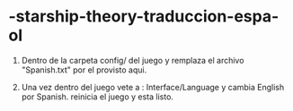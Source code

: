 # -starship-theory-traduccion-espa-ol

1. Dentro de la carpeta config/ del juego y remplaza el archivo "Spanish.txt" por el provisto aqui.

2. Una vez dentro del juego vete a : Interface/Language y cambia English por Spanish. reinicia el juego y esta listo.
